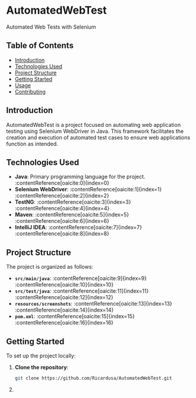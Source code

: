 # AutomatedWebTest

Automated Web Tests with Selenium

## Table of Contents

- [Introduction](#introduction)
- [Technologies Used](#technologies-used)
- [Project Structure](#project-structure)
- [Getting Started](#getting-started)
- [Usage](#usage)
- [Contributing](#contributing)

## Introduction

AutomatedWebTest is a project focused on automating web application testing using Selenium WebDriver in Java. This framework facilitates the creation and execution of automated test cases to ensure web applications function as intended.

## Technologies Used

- **Java**: Primary programming language for the project.&#8203;:contentReference[oaicite:0]{index=0}
- **Selenium WebDriver**: :contentReference[oaicite:1]{index=1}&#8203;:contentReference[oaicite:2]{index=2}
- **TestNG**: :contentReference[oaicite:3]{index=3}&#8203;:contentReference[oaicite:4]{index=4}
- **Maven**: :contentReference[oaicite:5]{index=5}&#8203;:contentReference[oaicite:6]{index=6}
- **IntelliJ IDEA**: :contentReference[oaicite:7]{index=7}&#8203;:contentReference[oaicite:8]{index=8}

## Project Structure

The project is organized as follows:

- **`src/main/java`**: :contentReference[oaicite:9]{index=9}&#8203;:contentReference[oaicite:10]{index=10}
- **`src/test/java`**: :contentReference[oaicite:11]{index=11}&#8203;:contentReference[oaicite:12]{index=12}
- **`resources/screenshots`**: :contentReference[oaicite:13]{index=13}&#8203;:contentReference[oaicite:14]{index=14}
- **`pom.xml`**: :contentReference[oaicite:15]{index=15}&#8203;:contentReference[oaicite:16]{index=16}

## Getting Started

To set up the project locally:

1. **Clone the repository**:

   ```bash
   git clone https://github.com/Ricardusa/AutomatedWebTest.git

2. 
   
